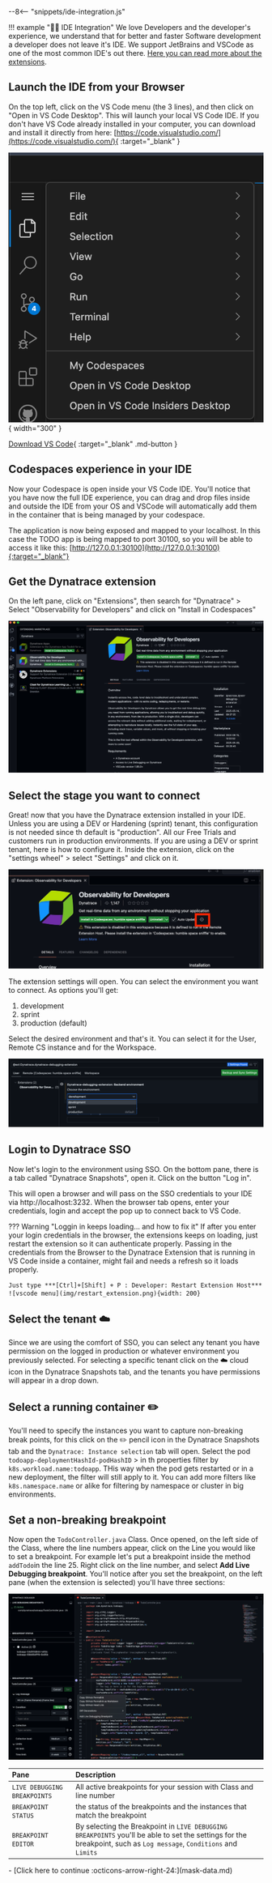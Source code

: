--8<-- "snippets/ide-integration.js"

!!! example "🧑‍💻 IDE Integration"
    We love Developers and the developer's experience, we understand that for better and faster Software development a developer does not leave it's IDE. We support JetBrains and VSCode as one of the most common IDE's out there. [Here you can read more about the extensions](https://docs.dynatrace.com/docs/observe/applications-and-microservices/developer-observability/offering-capabilities/ide-integration).


## Launch the IDE from your Browser

On the top left, click on the VS Code menu (the 3 lines), and then click on "Open in VS Code Desktop". This will launch your local VS Code IDE. If you don't have VS Code already installed in your computer, you can download and install it directly from here: [https://code.visualstudio.com/](https://code.visualstudio.com/){ :target="_blank" }

![vscode menu](img/vscode_web_menu.png){ width="300" }

[Download VS Code](https://code.visualstudio.com){ :target="_blank" .md-button }

## Codespaces experience in your IDE

Now your Codespace is open inside your VS Code IDE. You'll notice that you have now the full IDE experience, you can drag and drop files inside and outside the IDE from your OS and VSCode will automatically add them in the container that is being managed by your codespace. 

The application is now being exposed and mapped to your localhost. In this case the TODO app is being mapped to port 30100, so you will be able to access it like this: [http://127.0.0.1:30100](http://127.0.0.1:30100){:target="_blank"}

## Get the Dynatrace extension

On the left pane, click on "Extensions", then search for "Dynatrace" > Select "Observability for Developers" and click on "Install in Codespaces"

![vscode menu](img/ide_extension.jpg)


## Select the stage you want to connect

Great! now that you have the Dynatrace extension installed in your IDE. Unless you are using a DEV or Hardening (sprint) tenant, this configuration is not needed since th default is "production". All our Free Trials and customers run in production environments. 
If you are using a DEV or sprint tenant, here is how to configure it. Inside the extension, click on the "settings wheel" > select "Settings" and click on it.

![vscode menu](img/ide_extension_settings.jpg)

The extension settings will open. You can select the environment you want to connect. As options you'll get:

1. development  
2. sprint       
3. production (default)

Select the desired environment and that's it. You can select it for the User, Remote CS instance and for the Workspace.

![vscode menu](img/ide_select_environment.png)

## Login to Dynatrace SSO

Now let's login to the environment using SSO. On the bottom pane, there is a tab called "Dynatrace Snapshots", open it.  Click on the button "Log in".

This will open a browser and will pass on the SSO credentials to your IDE via http://localhost:3232. When the browser tab opens, enter your credentials, login and accept the pop up to connect back to VS Code. 

??? Warning "Loggin in keeps loading... and how to fix it"
    If after you enter your login credentials in the browser, the extensions keeps on loading, just restart the extension so it can authenticate properly. Passing in the credentials from the Browser to the Dynatrace Extension that is running in VS Code inside a container, might fail and needs a refresh so it loads properly. 
    
    Just type ***[Ctrl]+[Shift] + P : Developer: Restart Extension Host***
    ![vscode menu](img/restart_extension.png){width: 200}



## Select the tenant ☁️

Since we are using the comfort of SSO, you can select any tenant you have permission on the logged in production or whatever environment you previously selected. For selecting a specific tenant click on the ☁️ cloud icon in the Dynatrace Snapshots tab, and the tenants you have permissions will appear in a drop down.


## Select a running container ✏️

You'll need to specify the instances you want to capture non-breaking break points, for this click on the ✏️ pencil icon in the Dynatrace Snapshots tab and the ``Dynatrace: Instance selection`` tab will open. Select the pod ``todoapp-deploymentHashId-podHashID`` > in th properties filter by ``k8s.workload.name:todoapp``. THis way when the pod gets restarted or in a new deployment, the filter will still apply to it. You can add more filters like ``k8s.namespace.name`` or alike for filtering by namespace or cluster in big environments.


## Set a non-breaking breakpoint

Now open the ``TodoController.java`` Class. Once opened, on the left side of the Class, where the line numbers appear, click on the Line you would like to set a breakpoint. For example let's put a breakpoint inside the method ``addTodo``in the line 25. Right click on the line number, and select **Add Live Debugging breakpoint**. You'll notice after you set the breakpoint, on the left pane (when the extension is selected) you'll have three sections: 


![vscode menu](img/ide_breakpoint.png)


| Pane      | Description                          |
| :---------- | :----------------------------------- |
| `LIVE DEBUGGING BREAKPOINTS`       | All active breakpoints for your session with Class and line number  |
| `BREAKPOINT STATUS`       | the status of the breakpoints and the instances that match the breakpoint |
| `BREAKPOINT EDITOR`    | By selecting the Breakpoint in `LIVE DEBUGGING BREAKPOINTS` you'll be able to set the settings for the breakpoint, such as `Log message`, `Conditions` and `Limits`  |


<div class="grid cards" markdown>
- [Click here to continue :octicons-arrow-right-24:](mask-data.md)
</div>
